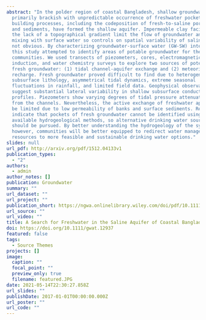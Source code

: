 ```yaml
---
abstract: "In the polder region of coastal Bangladesh, shallow groundwater is
  primarily brackish with unpredictable occurrence of freshwater pockets. Delta
  building processes, including the codeposition of fresh‐to‐saline porewater
  and sediments, have formed the shallow aquifer. Impermeable clay facies and
  the lack of a topographical gradient limit the flow of groundwater and its
  mixing with surface water so controls on spatial variability of salinity are
  not obvious. By characterizing groundwater‐surface water (GW‐SW) interactions,
  this study attempted to identify areas of potable groundwater for the polder
  communities. We used transects of piezometers, cores, electromagnetic
  induction, and water chemistry surveys to explore two sources of potential
  fresh groundwater: (1) tidal channel‐aquifer exchange and (2) meteoric
  recharge. Fresh groundwater proved difficult to find due to heterogeneous
  subsurface lithology, asymmetrical tidal dynamics, extreme seasonal
  fluctuations in rainfall, and limited field data. Geophysical observations
  suggest substantial lateral variability in shallow subsurface conductivity
  profiles. Piezometers show varying degrees of tidal pressure attenuation away
  from the channels. Nevertheless, the active exchange of freshwater appears to
  be limited due to low permeability of banks and surface sediments. Results
  indicate that pockets of fresh groundwater cannot be identified using readily
  available hydrogeological methods, so alternative drinking water sources
  should be pursued. By better understanding the hydrogeology of the system,
  however, communities will be better equipped to redirect water management
  resources to more feasible and sustainable drinking water options."
slides: null
url_pdf: http://arxiv.org/pdf/1512.04133v1
publication_types:
  - "2"
authors:
  - admin
author_notes: []
publication: Groundwater
summary: ""
url_dataset: ""
url_project: ""
publication_short: https://ngwa.onlinelibrary.wiley.com/doi/pdf/10.1111/gwat.12937?casa_token=uUNGGw1dsYQAAAAA:NjZUCZFNdgmBll-8ICe1ANnZnxHVw5JGzk0wVZa9tnpaO5ZT9JrZURZpiKExF_0vxrri-TUL-tAHNdk
url_source: ""
url_video: ""
title: A Search for Freshwater in the Saline Aquifer of Coastal Bangladesh,
doi: https://doi.org/10.1111/gwat.12937
featured: false
tags:
  - Source Themes
projects: []
image:
  caption: ""
  focal_point: ""
  preview_only: true
  filename: featured.JPG
date: 2021-05-14T22:30:27.858Z
url_slides: ""
publishDate: 2017-01-01T00:00:00.000Z
url_poster: ""
url_code: ""
---
```

